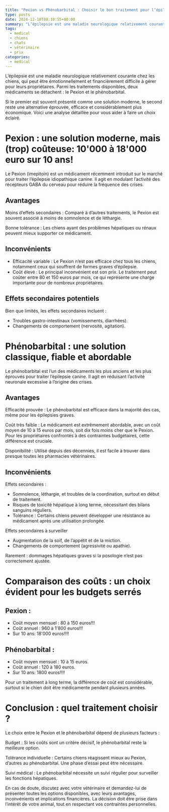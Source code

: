 ```yaml
---
title: "Pexion vs Phénobarbital : Choisir le bon traitement pour l’épilepsie canine"
type: posts
date: 2024-12-18T08:10:55+00:00
summary: "L’épilepsie est une maladie neurologique relativement courante chez les chiens, qui peut être émotionnellement et financièrement difficile à gérer pour leurs propriétaires. Parmi les traitements disponibles, deux médicaments se détachent : le Pexion et le phénobarbital. Si le premier est souvent présenté comme une solution moderne, le second reste une alternative éprouvée, efficace et considérablement plus économique. Voici une analyse détaillée pour vous aider à faire un choix éclairé."
tags:
  - medical
  - chiens
  - chats
  - vétérinaire
  - prix
categories:
  - medical
---
```

L’épilepsie est une maladie neurologique relativement courante chez les chiens, qui peut être émotionnellement et financièrement difficile à gérer pour leurs propriétaires. Parmi les traitements disponibles, deux médicaments se détachent : le Pexion et le phénobarbital. 

Si le premier est souvent présenté comme une solution moderne, le second reste une alternative éprouvée, efficace et considérablement plus économique. Voici une analyse détaillée pour vous aider à faire un choix éclairé.

# Pexion : une solution moderne, mais (trop) coûteuse: 10'000 à 18'000 euro sur 10 ans!

Le Pexion (imepitoin) est un médicament récemment introduit sur le marché pour traiter l’épilepsie idiopathique canine. Il agit en modulant l’activité des récepteurs GABA du cerveau pour réduire la fréquence des crises.

## Avantages

Moins d’effets secondaires : Comparé à d’autres traitements, le Pexion est souvent associé à moins de somnolence et de léthargie.

Bonne tolérance : Les chiens ayant des problèmes hépatiques ou rénaux peuvent mieux supporter ce médicament.

## Inconvénients

* Efficacité variable : Le Pexion n’est pas efficace chez tous les chiens, notamment ceux qui souffrent de formes graves d’épilepsie.
* Coût élevé : Le principal inconvénient est son prix. Le traitement peut coûter entre 80 et 150 euros par mois, ce qui représente une charge importante pour de nombreux propriétaires.

## Effets secondaires potentiels

Bien que limités, les effets secondaires incluent :

* Troubles gastro-intestinaux (vomissements, diarrhées).
* Changements de comportement (nervosité, agitation).

# Phénobarbital : une solution classique, fiable et abordable

Le phénobarbital est l’un des médicaments les plus anciens et les plus éprouvés pour traiter l’épilepsie canine. Il agit en réduisant l’activité neuronale excessive à l’origine des crises.

## Avantages

Efficacité prouvée : Le phénobarbital est efficace dans la majorité des cas, même pour les épilepsies graves.

Coût très faible : Le médicament est extrêmement abordable, avec un coût moyen de 10 à 15 euros par mois, soit dix fois moins cher que le Pexion. Pour les propriétaires confrontés à des contraintes budgétaires, cette différence est cruciale.

Disponibilité : Utilisé depuis des décennies, il est facile à trouver dans presque toutes les pharmacies vétérinaires.

## Inconvénients

Effets secondaires :

* Somnolence, léthargie, et troubles de la coordination, surtout en début de traitement.
* Risques de toxicité hépatique à long terme, nécessitant des bilans sanguins réguliers.
* Tolérance : Certains chiens peuvent développer une résistance au médicament après une utilisation prolongée.

Effets secondaires à surveiller
* Augmentation de la soif, de l’appétit et de la miction.
* Changements de comportement (agressivité ou apathie).

Rarement : dommages hépatiques graves si la posologie n’est pas correctement ajustée.

# Comparaison des coûts : un choix évident pour les budgets serrés

## Pexion :

* Coût moyen mensuel : 80 à 150 euros!!!
* Coût annuel : 960 à 1'800 euros!!!
* Sur 10 ans: 18'000 euros!!!!

## Phénobarbital :

* Coût moyen mensuel : 10 à 15 euros.
* Coût annuel : 120 à 180 euros.
* Sur 10 ans: 1800 euros!!!!

Pour un traitement à long terme, la différence de coût est considérable, surtout si le chien doit être médicamente pendant plusieurs années.

# Conclusion : quel traitement choisir ?

Le choix entre le Pexion et le phénobarbital dépend de plusieurs facteurs :

Budget : Si les coûts sont un critère décisif, le phénobarbital reste la meilleure option.

Tolérance individuelle : Certains chiens réagissent mieux au Pexion, d’autres au phénobarbital. Une phase d’essai peut être nécessaire.

Suivi médical : Le phénobarbital nécessite un suivi régulier pour surveiller les fonctions hépatiques.

En cas de doute, discutez avec votre vétérinaire et demandez-lui de présenter toutes les options disponibles, avec leurs avantages, inconvénients et implications financières. La décision doit être prise dans l’intérêt de votre animal, tout en respectant vos contraintes personnelles.